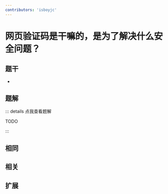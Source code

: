 ```yaml
---
contributors: 'isboyjc'
---
```


# 网页验证码是干嘛的，是为了解决什么安全问题？


## 题干

- 



## 题解

::: details 点我查看题解

  TODO

:::



## 相同


## 相关


## 扩展

